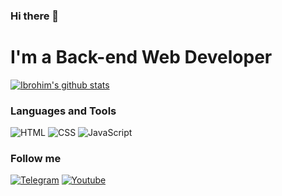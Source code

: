 ### Hi there 👋

<!--
**Ibroximboy/ibroximboy** is a ✨ _special_ ✨ repository because its `README.md` (this file) appears on your GitHub profile.

Here are some ideas to get you started:

- 🔭 I’m currently working on ...
- 🌱 I’m currently learning ...
- 👯 I’m looking to collaborate on ...
- 🤔 I’m looking for help with ...
- 💬 Ask me about ...
- 📫 How to reach me: ...
- 😄 Pronouns: ...
- ⚡ Fun fact: ...
-->

# I'm a Back-end Web Developer
[![Ibrohim's github stats ](https://github-readme-stats.vercel.app/api?username=ibroximboy&show_icons=true&theme=dark)](https://github.com/Ibroximboy)


### Languages and Tools

![HTML](https://img.shields.io/badge/HTML-090909?style=for-the-badge&logo=HTML5&logoColor=E34F26) ![CSS](https://img.shields.io/badge/CSS-090909?style=for-the-badge&logo=CSS3&logoColor=1572B6) ![JavaScript](https://img.shields.io/badge/JavaScript-090909?style=for-the-badge&logo=JavaScript&logoColor=F7DF1E) 
### Follow me
 
   [![Telegram](https://img.shields.io/badge/Telegram-090909?style=for-the-badge&logo=Telegram&logoColor=#1DA1F2)](https://t.me/ibroxim_KHasanov) [![Youtube](https://img.shields.io/badge/Youtube-090909?style=for-the-badge&logo=Youtube&logoColor=FF0000)](https://www.youtube.com/channel/UCpmcqmGke_Ax2-RA4DjcPqw)
